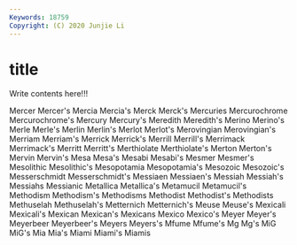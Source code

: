 ```yaml
---
Keywords: 18759
Copyright: (C) 2020 Junjie Li
---
```


# title

Write contents here!!!
 
Mercer 
Mercer's 
Mercia 
Mercia's 
Merck
Merck's 
Mercuries 
Mercurochrome 
Mercurochrome's 
Mercury 
Mercury's 
Meredith 
Meredith's 
Merino 
Merino's
Merle 
Merle's 
Merlin 
Merlin's 
Merlot 
Merlot's 
Merovingian 
Merovingian's 
Merriam 
Merriam's
Merrick 
Merrick's 
Merrill 
Merrill's 
Merrimack 
Merrimack's 
Merritt 
Merritt's 
Merthiolate 
Merthiolate's
Merton 
Merton's 
Mervin 
Mervin's 
Mesa 
Mesa's 
Mesabi 
Mesabi's 
Mesmer 
Mesmer's
Mesolithic 
Mesolithic's 
Mesopotamia 
Mesopotamia's 
Mesozoic 
Mesozoic's 
Messerschmidt 
Messerschmidt's 
Messiaen 
Messiaen's
Messiah 
Messiah's 
Messiahs 
Messianic 
Metallica 
Metallica's 
Metamucil 
Metamucil's 
Methodism 
Methodism's
Methodisms 
Methodist 
Methodist's 
Methodists 
Methuselah 
Methuselah's 
Metternich 
Metternich's 
Meuse 
Meuse's
Mexicali 
Mexicali's 
Mexican 
Mexican's 
Mexicans 
Mexico 
Mexico's 
Meyer 
Meyer's 
Meyerbeer
Meyerbeer's 
Meyers 
Meyers's 
Mfume 
Mfume's 
Mg 
Mg's 
MiG 
MiG's 
Mia
Mia's 
Miami 
Miami's 
Miamis 
